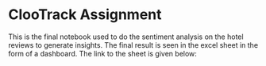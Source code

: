 # ClooTrack Assignment
This is the final notebook used to do the sentiment analysis on the hotel reviews to generate insights. The final result is seen in the excel sheet in the form of a dashboard. The link to the sheet is given below:

